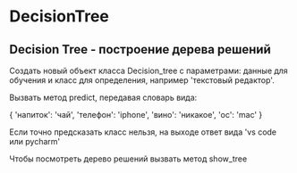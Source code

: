 # DecisionTree
## Decision Tree - построение дерева решений

Создать новый объект класса Decision_tree c параметрами: данные для обучения и класс для определения, например 'текстовый редактор'.

Вызвать метод predict, передавая словарь вида:

{ 'напиток': 'чай', 'телефон': 'iphone', 'вино': 'никакое', 'ос': 'mac' }

Если точно предсказать класс нельзя, на выходе ответ вида 'vs code или pycharm'

Чтобы посмотреть дерево решений вызвать метод show_tree
